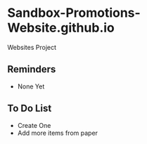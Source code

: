 # Sandbox-Promotions-Website.github.io
Websites Project

## Reminders
- None Yet



## To Do List
- Create One
- Add more items from paper


